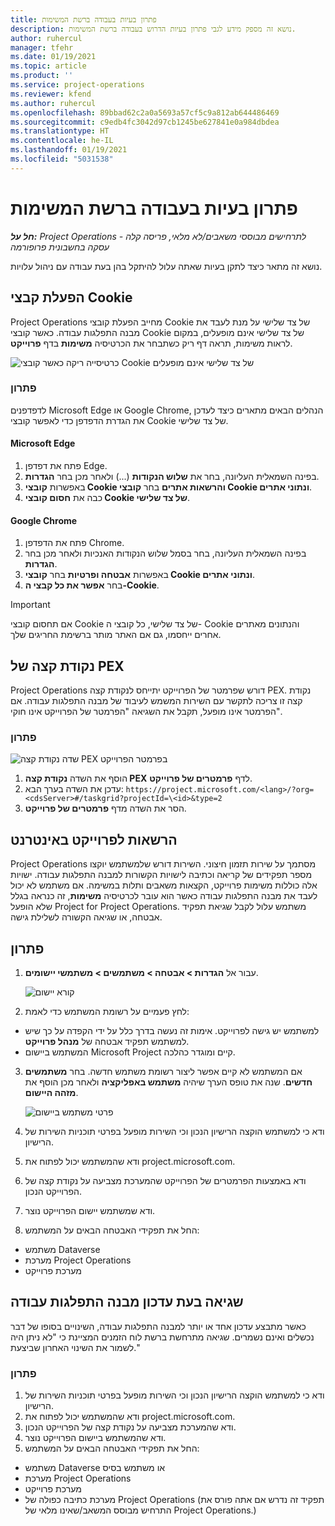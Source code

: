 ```yaml
---
title: פתרון בעיות בעבודה ברשת המשימות
description: נושא זה מספק מידע לגבי פתרון בעיות הדרוש בעבודה ברשת המשימות.
author: ruhercul
manager: tfehr
ms.date: 01/19/2021
ms.topic: article
ms.product: ''
ms.service: project-operations
ms.reviewer: kfend
ms.author: ruhercul
ms.openlocfilehash: 89bbad62c2a0a5693a57cf5c9a812ab644486469
ms.sourcegitcommit: c9edb4fc3042d97cb1245be627841e0a984dbdea
ms.translationtype: HT
ms.contentlocale: he-IL
ms.lasthandoff: 01/19/2021
ms.locfileid: "5031538"
---
```

# <a name="troubleshoot-working-in-the-task-grid"></a>פתרון בעיות בעבודה ברשת המשימות 

_**חל על:** Project Operations לתרחישים מבוססי משאבים/לא מלאי, פריסה קלה - עסקה בחשבונית פרופורמה_

נושא זה מתאר כיצד לתקן בעיות שאתה עלול להיתקל בהן בעת עבודה עם ניהול עלויות.

## <a name="enable-cookies"></a>הפעלת קבצי Cookie

Project Operations מחייב הפעלת קובצי Cookie של צד שלישי על מנת לעבד את מבנה התפלגות עבודה. כאשר קובצי Cookie של צד שלישי אינם מופעלים, במקום לראות משימות, תראה דף ריק כשתבחר את הכרטיסיה **משימות** בדף **פרוייקט**.

![כרטיסייה ריקה כאשר קובצי Cookie של צד שלישי אינם מופעלים](media/blankschedule.png)


### <a name="workaround"></a>פתרון
לדפדפנים Microsoft Edge או Google Chrome, הנהלים הבאים מתארים כיצד לעדכן את הגדרת הדפדפן כדי לאפשר קובצי Cookie של צד שלישי.

#### <a name="microsoft-edge"></a>Microsoft Edge

1. פתח את דפדפן Edge.
2. בפינה השמאלית העליונה, בחר את **שלוש הנקודות** (...) ולאחר מכן בחר **הגדרות**.
3. באפשרות **קובצי Cookie והרשאות אתרים** בחר **קובצי Cookie ונתוני אתרים**.
4. כבה את **חסום קובצי Cookie של צד שלישי**.

#### <a name="google-chrome"></a>Google Chrome

1. פתח את הדפדפן Chrome.
2. בפינה השמאלית העליונה, בחר בסמל שלוש הנקודות האנכיות ולאחר מכן בחר **הגדרות**.
3. באפשרות **אבטחה ופרטיות** בחר **קובצי Cookie ונתוני אתרים**.
4. בחר **אפשר את כל קבצי ה-Cookie**.

> [!IMPORTANT]
> אם תחסום קובצי Cookie של צד שלישי, כל קובצי ה- Cookie והנתונים מאתרים אחרים ייחסמו, גם אם האתר מותר ברשימת החריגים שלך.

## <a name="pex-endpoint"></a>נקודת קצה של PEX

Project Operations דורש שפרמטר של הפרוייקט יתייחס לנקודת קצה PEX. נקודת קצה זו צריכה לתקשר עם השירות המשמש לעיבוד של מבנה התפלגות עבודה. אם הפרמטר אינו מופעל, תקבל את השגיאה "הפרמטר של הפרוייקט אינו חוקי". 

### <a name="workaround"></a>פתרון
 ![שדה נקודת קצה PEX בפרמטר הפרוייקט](media/projectparameter.png)

1. הוסף את השדה **נקודת קצה PEX** לדף **פרמטרים של פרוייקט**.
2. עדכן את השדה בערך הבא: `https://project.microsoft.com/<lang>/?org=<cdsServer>#/taskgrid?projectId=\<id>&type=2`
3. הסר את השדה מדף **פרמטרים של פרוייקט**.

## <a name="privileges-for-project-for-the-web"></a>הרשאות לפרוייקט באינטרנט

Project Operations מסתמך על שירות תזמון חיצוני. השירות דורש שלמשתמש יוקצו מספר תפקידים של קריאה וכתיבה לישויות הקשורות למבנה התפלגות עבודה. ישויות אלה כוללות משימות פרוייקט, הקצאות משאבים ותלות במשימה. אם משתמש לא יכול לעבד את מבנה התפלגות עבודה כאשר הוא עובר לכרטיסיה **משימות**, זה כנראה בגלל שלא הופעל Project for Project Operations. משתמש עלול לקבל שגיאת תפקיד אבטחה, או שגיאה הקשורה לשלילת גישה.


## <a name="workaround"></a>פתרון

1. עבור אל **הגדרות > אבטחה > משתמשים > משתמשי יישומים**.  

   ![קורא יישום](media/applicationuser.jpg)
   
2. לחץ פעמיים על רשומת המשתמש כדי לאמת:

 - למשתמש יש גישה לפרוייקט. אימות זה נעשה בדרך כלל על ידי הקפדה על כך שיש למשתמש תפקיד אבטחה של **מנהל פרוייקט**.
 - המשתמש ביישום Microsoft Project קיים ומוגדר כהלכה.
 
3. אם המשתמש לא קיים אפשר ליצור רשומת משתמש חדשה. בחר **משתמשים חדשים**. שנה את טופס הערך שיהיה **משתמש באפליקציה** ולאחר מכן הוסף את **מזהה היישום**.

   ![פרטי משתמש ביישום](media/applicationuserdetails.jpg)

4. ודא כי למשתמש הוקצה הרישיון הנכון וכי השירות מופעל בפרטי תוכניות השירות של הרישיון.
5. ודא שהמשתמש יכול לפתוח את project.microsoft.com.
6. ודא באמצעות הפרמטרים של הפרוייקט שהמערכת מצביעה על נקודת קצה של הפרוייקט הנכון.
7. ודא שמשתמש יישום הפרוייקט נוצר.
8. החל את תפקידי האבטחה הבאים על המשתמש:

  - משתמש Dataverse
  - מערכת Project Operations
  - מערכת פרוייקט

## <a name="error-when-updating-the-work-breakdown-structure"></a>שגיאה בעת עדכון מבנה התפלגות עבודה

כאשר מתבצע עדכון אחד או יותר למבנה התפלגות עבודה, השינויים בסופו של דבר נכשלים ואינם נשמרים. שגיאה מתרחשת ברשת לוח הזמנים המציינת כי "לא ניתן היה לשמור את השינוי האחרון שביצעת."

### <a name="workaround"></a>פתרון

1. ודא כי למשתמש הוקצה הרישיון הנכון וכי השירות מופעל בפרטי תוכניות השירות של הרישיון.
2. ודא שהמשתמש יכול לפתוח את project.microsoft.com.
3. ודא שהמערכת מצביעה על נקודת קצה של הפרוייקט הנכון.
4. ודא שהמשתמש ביישום הפרוייקט נוצר.
5. החל את תפקידי האבטחה הבאים על המשתמש:
  
  - משתמש Dataverse או משתמש בסיס
  - מערכת Project Operations
  - מערכת פרוייקט
  - מערכת כתיבה כפולה של Project Operations (תפקיד זה נדרש אם אתה פורס את התרחיש מבוסס המשאב/שאינו מלאי של Project Operations.)
